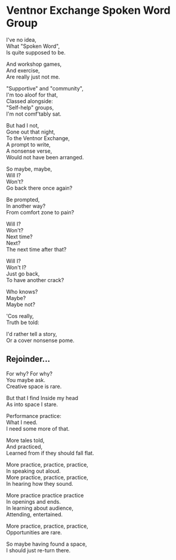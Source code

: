# Ventnor Exchange Spoken Word Group

I've no idea,  
What "Spoken Word",  
Is quite supposed to be.  

And workshop games,  
And exercise,  
Are really just not me.

"Supportive" and "community",  
I'm too aloof for that,  
Classed alongside:  
"Self-help" groups,  
I'm not comf'tably sat.  

But had I not,  
Gone out that night,  
To the Ventnor Exchange,  
A prompt to write,  
A nonsense verse,  
Would not have been arranged.  

So maybe, maybe,  
Will I?  
Won't?  
Go back there once again?  

Be prompted,  
In another way?  
From comfort zone to pain?  

Will I?  
Won't?  
Next time?  
Next?  
The next time after that?  

Will I?  
Won't I?  
Just go back,  
To have another crack?  

Who knows?  
Maybe?  
Maybe not?  

'Cos really,  
Truth be told:  

I'd rather tell a story,  
Or a cover nonsense pome.  


## Rejoinder...  

For why? For why?  
You maybe ask.  
Creative space is rare.  

But that I find
Inside my head  
As into space I stare.  

Performance practice:  
What I need.  
I need some more of that.  

More tales told,  
And practiced,  
Learned from if they should fall flat.  

More practice, practice, practice,  
In speaking out aloud.  
More practice, practice, practice,  
In hearing how they sound.  

More practice practice practice  
In openings and ends.  
In learning about audience,  
Attending, entertained.  

More practice, practice, practice,  
Opportunities are rare.  

So maybe having found a space,  
I should just re-turn there.  
